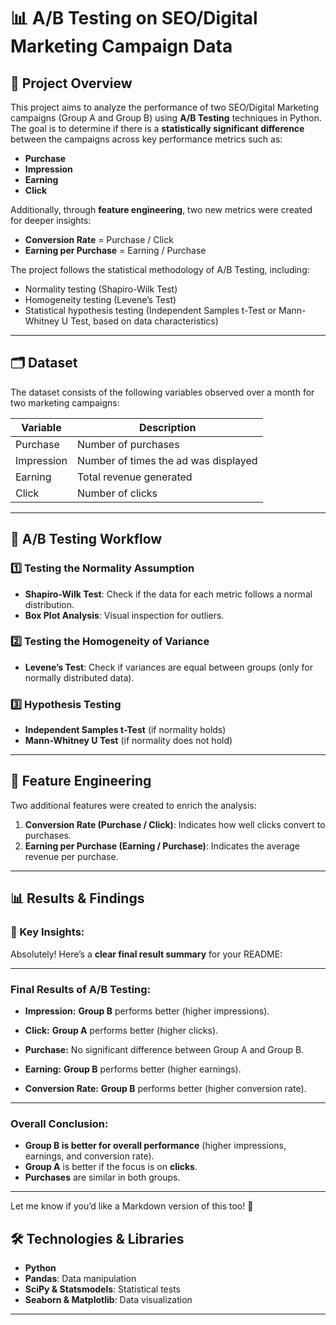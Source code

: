 

# 📊 A/B Testing on SEO/Digital Marketing Campaign Data

## 📝 Project Overview

This project aims to analyze the performance of two SEO/Digital Marketing campaigns (Group A and Group B) using **A/B Testing** techniques in Python. The goal is to determine if there is a **statistically significant difference** between the campaigns across key performance metrics such as:

* **Purchase**
* **Impression**
* **Earning**
* **Click**

Additionally, through **feature engineering**, two new metrics were created for deeper insights:

* **Conversion Rate** = Purchase / Click
* **Earning per Purchase** = Earning / Purchase

The project follows the statistical methodology of A/B Testing, including:

* Normality testing (Shapiro-Wilk Test)
* Homogeneity testing (Levene’s Test)
* Statistical hypothesis testing (Independent Samples t-Test or Mann-Whitney U Test, based on data characteristics)

---

## 🗂️ Dataset

The dataset consists of the following variables observed over a month for two marketing campaigns:

| Variable   | Description                          |
| ---------- | ------------------------------------ |
| Purchase   | Number of purchases                  |
| Impression | Number of times the ad was displayed |
| Earning    | Total revenue generated              |
| Click      | Number of clicks                     |

---

## 🚀 A/B Testing Workflow

### 1️⃣ Testing the Normality Assumption

* **Shapiro-Wilk Test**: Check if the data for each metric follows a normal distribution.
* **Box Plot Analysis**: Visual inspection for outliers.

### 2️⃣ Testing the Homogeneity of Variance

* **Levene’s Test**: Check if variances are equal between groups (only for normally distributed data).

### 3️⃣ Hypothesis Testing

* **Independent Samples t-Test** (if normality holds)
* **Mann-Whitney U Test** (if normality does not hold)

---

## 🧮 Feature Engineering

Two additional features were created to enrich the analysis:

1. **Conversion Rate (Purchase / Click)**: Indicates how well clicks convert to purchases.
2. **Earning per Purchase (Earning / Purchase)**: Indicates the average revenue per purchase.

---

## 📊 Results & Findings

### 🔎 Key Insights:
Absolutely! Here’s a **clear final result summary** for your README:

---

### **Final Results of A/B Testing:**

* **Impression:**
  **Group B** performs better (higher impressions).

* **Click:**
  **Group A** performs better (higher clicks).

* **Purchase:**
  No significant difference between Group A and Group B.

* **Earning:**
  **Group B** performs better (higher earnings).

* **Conversion Rate:**
  **Group B** performs better (higher conversion rate).

---

### **Overall Conclusion:**

* **Group B is better for overall performance** (higher impressions, earnings, and conversion rate).
* **Group A** is better if the focus is on **clicks**.
* **Purchases** are similar in both groups.

---

Let me know if you’d like a Markdown version of this too! 🚀




## 🛠️ Technologies & Libraries

* **Python**
* **Pandas**: Data manipulation
* **SciPy & Statsmodels**: Statistical tests
* **Seaborn & Matplotlib**: Data visualization

---
